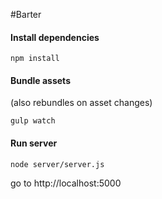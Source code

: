 #Barter

#### Install dependencies
`npm install`

#### Bundle assets
(also rebundles on asset changes)

`gulp watch`

#### Run server
`node server/server.js`

go to http://localhost:5000
